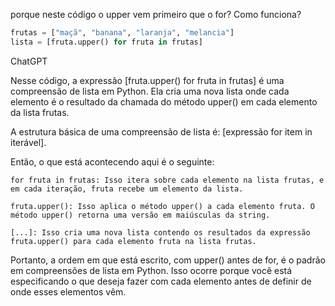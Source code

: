 


porque neste código o upper vem primeiro que o for? Como funciona?

~~~~python
frutas = ["maçã", "banana", "laranja", "melancia"]
lista = [fruta.upper() for fruta in frutas]
~~~~


ChatGPT

Nesse código, a expressão [fruta.upper() for fruta in frutas] é uma compreensão de lista em Python. Ela cria uma nova lista onde cada elemento é o resultado da chamada do método upper() em cada elemento da lista frutas.

A estrutura básica de uma compreensão de lista é: [expressão for item in iterável].

Então, o que está acontecendo aqui é o seguinte:

    for fruta in frutas: Isso itera sobre cada elemento na lista frutas, e em cada iteração, fruta recebe um elemento da lista.

    fruta.upper(): Isso aplica o método upper() a cada elemento fruta. O método upper() retorna uma versão em maiúsculas da string.

    [...]: Isso cria uma nova lista contendo os resultados da expressão fruta.upper() para cada elemento fruta na lista frutas.

Portanto, a ordem em que está escrito, com upper() antes de for, é o padrão em compreensões de lista em Python. Isso ocorre porque você está especificando o que deseja fazer com cada elemento antes de definir de onde esses elementos vêm.